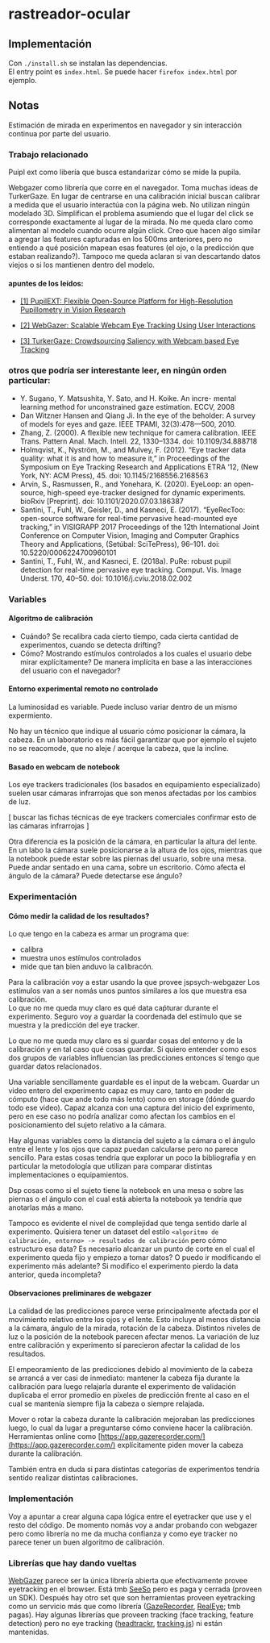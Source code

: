 # rastreador-ocular

## Implementación

Con `./install.sh` se instalan las dependencias.  
El entry point es `index.html`.
Se puede hacer `firefox index.html` por ejemplo.

## Notas

Estimación de mirada en experimentos en navegador y sin interacción continua
por parte del usuario.

### Trabajo relacionado

Puipl ext como libería que busca estandarizar cómo se mide la pupila.

Webgazer como librería que corre en el navegador. Toma muchas ideas de
TurkerGaze. En lugar de centrarse en una calibración inicial buscan calibrar a
medida que el usuario interactúa con la página web. No utilizan ningún modelado
3D. Simplifican el problema asumiendo que el lugar del click se corresponde
exactamente al lugar de la mirada. No me queda claro como alimentan al modelo
cuando ocurre algún click. Creo que hacen algo similar a agregar las features
capturadas en los 500ms anteriores, pero no entiendo a qué posición mapean esas
features (el ojo, o la predicción que estaban realizando?). Tampoco me queda
aclaran si van descartando datos viejos o si los mantienen dentro del modelo.

#### apuntes de los leídos:

- [
  [1] PupilEXT: Flexible Open-Source Platform for High-Resolution Pupillometry in Vision Research
](
  /papers/pupilext-flexible-open-source-platform-for-high-resolution-pupillometry-in-vision-research.md
)
- [
  [2] WebGazer: Scalable Webcam Eye Tracking Using User Interactions
](
  /papers/webgazer_scalable-webcam-eye-tracking-using-user-interactions.md
)

- [
  [3] TurkerGaze: Crowdsourcing Saliency with Webcam based Eye Tracking
](
  /papers/turkergaze_crowdsourcing-saliency-with-webcam-based-eye-tracking.md
)

### otros que podría ser interestante leer, en ningún orden particular:

- Y. Sugano, Y. Matsushita, Y. Sato, and H. Koike. An incre- mental learning method for unconstrained gaze estimation. ECCV, 2008
- Dan Witzner Hansen and Qiang Ji. In the eye of the beholder: A survey of models for eyes and gaze. IEEE TPAMI, 32(3):478—500, 2010.
- Zhang, Z. (2000). A flexible new technique for camera calibration. IEEE Trans. Pattern Anal. Mach. Intell. 22, 1330–1334. doi: 10.1109/34.888718
- Holmqvist, K., Nyström, M., and Mulvey, F. (2012). “Eye tracker data quality: what it is and how to measure it,” in Proceedings of the Symposium on Eye Tracking Research and Applications ETRA ‘12, (New York, NY: ACM Press), 45. doi: 10.1145/2168556.2168563
- Arvin, S., Rasmussen, R., and Yonehara, K. (2020). EyeLoop: an open-source, high-speed eye-tracker designed for dynamic experiments. bioRxiv [Preprint]. doi: 10.1101/2020.07.03.186387
- Santini, T., Fuhl, W., Geisler, D., and Kasneci, E. (2017). “EyeRecToo: open-source software for real-time pervasive head-mounted eye tracking,” in VISIGRAPP 2017 Proceedings of the 12th International Joint Conference on Computer Vision, Imaging and Computer Graphics Theory and Applications, (Setúbal: SciTePress), 96–101. doi: 10.5220/0006224700960101
- Santini, T., Fuhl, W., and Kasneci, E. (2018a). PuRe: robust pupil detection for real-time pervasive eye tracking. Comput. Vis. Image Underst. 170, 40–50. doi: 10.1016/j.cviu.2018.02.002

### Variables

#### Algoritmo de calibración

- Cuándo?
Se recalibra cada cierto tiempo, cada cierta cantidad de experimentos, cuando
se detecta drifting?
- Cómo?
Mostrando estímulos controlados a los cuales el usuario debe mirar
explícitamente?
De manera implícita en base a las interacciones del usuario con el navegador?

#### Entorno experimental remoto no controlado

La luminosidad es variable.
Puede incluso variar dentro de un mismo expermiento.

No hay un técnico que indique al usuario cómo posicionar la cámara, la cabeza.
En un laboratorio es más fácil garantizar que por ejemplo el sujeto no se
reacomode, que no aleje / acerque la cabeza, que la incline.

#### Basado en webcam de notebook

Los eye trackers tradicionales (los basados en equipamiento especializado)
suelen usar cámaras infrarrojas que son menos afectadas por los cambios de luz.

[
  buscar las fichas técnicas de eye trackers comerciales
  confirmar esto de las cámaras infrarrojas
]

Otra diferencia es la posición de la cámara, en particular la altura del lente.
En un labo la cámara suele posicionarse a la altura de los ojos, mientras que la
notebook puede estar sobre las piernas del usuario, sobre una mesa.
Puede andar sentado en una cama, sobre un escritorio.
Cómo afecta el ángulo de la cámara? Puede detectarse ese ángulo?

### Experimentación

#### Cómo medir la calidad de los resultados?

Lo que tengo en la cabeza es armar un programa que:
- calibra
- muestra unos estímulos controlados
- mide que tan bien anduvo la calibracón.

Para la calibración voy a estar usando la que provee jspsych-webgazer
Los estímulos van a ser nomás unos puntos similares a los que muestra esa
calibración.  
Lo que no me queda muy claro es qué data caṕturar durante el experimento.
Seguro voy a guardar la coordenada del estímulo que se muestra y la predicción
del eye tracker.

Lo que no me queda muy claro es si guardar cosas del entorno y de la calibración
y en tal caso qué cosas guardar.
Si quiero entender como esos dos grupos de variables influencian las
predicciones entonces sí tengo que guardar datos relacionados.

Una variable sencillamente guardable es el input de la webcam.
Guardar un video entero del experimento capaz es muy caro, tanto en poder de
cómputo (hace que ande todo más lento) como en storage (dónde guardo todo ese
video).
Capaz alcanza con una captura del inicio del exprimento, pero en ese caso no
podría analizar como afectan los cambios en el posicionamiento del sujeto
relativo a la cámara.

Hay algunas variables como la distancia del sujeto a la cámara o el ángulo entre
el lente y los ojos que capaz puedan calcularse pero no parece sencillo.
Para estas cosas tendría que explorar un poco la bibliografía y en particular la
metodología que utilizan para comparar distintas implementaciones o
equipamientos.

Dsp cosas como si el sujeto tiene la notebook en una mesa o sobre las piernas o
el ángulo con el cual está abierta la notebook ya tendría que anotarlas más a
mano.

Tampoco es evidente el nivel de complejidad que tenga sentido darle al
experimento.
Quisiera tener un dataset del estilo
`<algoritmo de calibración, entorno> -> resultados de calibración`
pero cómo estructuro esa data?
Es necesario alcanzar un punto de corte en el cual el experimento queda fijo y
empiezo a tomar datos?
O puedo ir modificando el experimento más adelante?
Si modifico el experimento pierdo la data anterior, queda incompleta?

#### Observaciones preliminares de webgazer

La calidad de las predicciones parece verse principalmente afectada por el
movimiento relativo entre los ojos y el lente.
Esto incluye al menos distancia a la cámara, ángulo de la mirada, rotación de la
cabeza.
Distintos niveles de luz o la posición de la notebook parecen afectar menos.
La variación de luz entre calibración y experimento sí parecieron afectar la
calidad de los resultados.

El empeoramiento de las predicciones debido al movimiento de la cabeza se
arrancá a ver casi de inmediato:
mantener la cabeza fija durante la calibración para luego relajarla durante el
experimento de validación duplicaba el error promedio en píxeles de predicción
frente al caso en el cual se mantenía siempre fija la cabeza o siempre relajada.

Mover o rotar la cabeza durante la calibración mejoraban las predicciones luego,
lo cual da lugar a preguntarse cómo conviene hacer la calibración.
Herramientas online como
[https://app.gazerecorder.com/](https://app.gazerecorder.com/)
explícitamente piden mover la cabeza durante la calibración.

También entra en duda si para distintas categorías de experimentos tendría
sentido realizar distintas calibraciones.

### Implementación

Voy a apuntar a crear alguna capa lógica entre el eyetracker que use y el resto
del código.
De momento nomás voy a andar probando con webgazer pero como librería no me da
mucha confianza y como eye tracker no parece tener un buen algoritmo de
calibración.

### Librerías que hay dando vueltas

[WebGazer](https://webgazer.cs.brown.edu/) parece ser la única librería abierta
que efectivamente provee eyetracking en el browser.
Está tmb [SeeSo](https://seeso.io/) pero es paga y cerrada (proveen un SDK).
Después hay otro set que son herramientas proveen eyetracking como un servicio
más que como librería ([GazeRecorder](https://app.gazerecorder.com/), 
[RealEye](https://www.realeye.io/); tmb pagas).
Hay algunas librerías que proveen tracking (face tracking, feature detection)
pero no eye tracking ([headtrackr](https://github.com/auduno/headtrackr),
[tracking.js](https://github.com/eduardolundgren/tracking.js/)) ni están
mantenidas.
